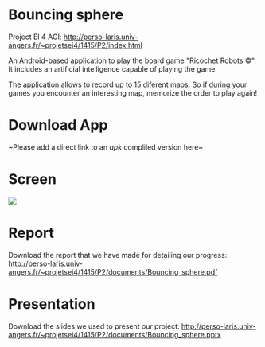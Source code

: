 Bouncing sphere
===============

Project EI 4 AGI: http://perso-laris.univ-angers.fr/~projetsei4/1415/P2/index.html

An Android-based application to play the board game "Ricochet Robots ©". It includes an artificial intelligence capable of playing the game.

The application allows to record up to 15 diferent maps. So if during your games you encounter an interesting map, memorize the order to play again!

Download App
============

~Please add a direct link to an *apk* compliled version here~

Screen
======
![](http://perso-laris.univ-angers.fr/~projetsei4/1415/P2/img/screenshots/app-1.png)

Report
======
Download the report that we have made for detailing our progress:
http://perso-laris.univ-angers.fr/~projetsei4/1415/P2/documents/Bouncing_sphere.pdf

Presentation
============
Download the slides we used to present our project:
http://perso-laris.univ-angers.fr/~projetsei4/1415/P2/documents/Bouncing_sphere.pptx

